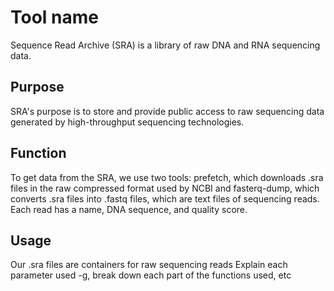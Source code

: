 # Tool name
Sequence Read Archive (SRA) is a library of raw DNA and RNA sequencing data.


## Purpose
SRA's purpose is to store and provide public access to raw sequencing data generated by high-throughput sequencing technologies.


## Function
To get data from the SRA, we use two tools: prefetch, which downloads .sra files in the raw compressed format used by NCBI and fasterq-dump, which converts .sra files into .fastq files, which are text files of sequencing reads. Each read has a name, DNA sequence, and quality score.


## Usage
Our .sra files are containers for raw sequencing reads
Explain each parameter used
-g, break down each part of the functions used, etc
